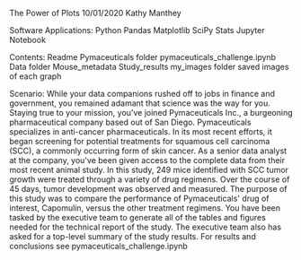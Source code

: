 The Power of Plots
10/01/2020
Kathy Manthey

Software Applications:
Python
Pandas
Matplotlib
SciPy Stats
Jupyter Notebook

Contents:
Readme
Pymaceuticals folder
  pymaceuticals_challenge.ipynb
  Data folder
    Mouse_metadata
    Study_results
my_images folder
  saved images of each graph

Scenario:
While your data companions rushed off to jobs in finance and government, you remained adamant that science was the way for you.
Staying true to your mission, you've joined Pymaceuticals Inc., a burgeoning pharmaceutical company based out of San Diego. 
Pymaceuticals specializes in anti-cancer pharmaceuticals. In its most recent efforts, it began screening for potential treatments for 
squamous cell carcinoma (SCC), a commonly occurring form of skin cancer.  As a senior data analyst at the company, you've been given access
to the complete data from their most recent animal study. In this study, 249 mice identified with SCC tumor growth were treated through a 
variety of drug regimens. Over the course of 45 days, tumor development was observed and measured. The purpose of this study was to compare 
the performance of Pymaceuticals' drug of interest, Capomulin, versus the other treatment regimens. You have been tasked by the executive team
to generate all of the tables and figures needed for the technical report of the study. The executive team also has asked for a top-level 
summary of the study results.
For results and conclusions see pymaceuticals_challenge.ipynb


